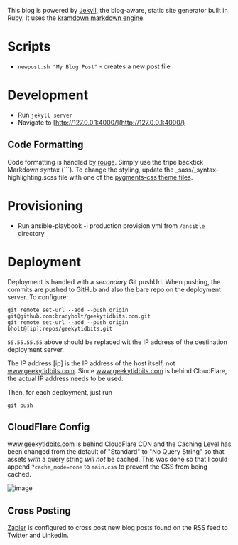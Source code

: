 This blog is powered by [Jekyll](http://jekyllrb.com/), the blog-aware, static site generator built in Ruby. It uses the [kramdown markdown engine](http://kramdown.gettalong.org/quickref.html).

# Scripts

* `newpost.sh "My Blog Post"` - creates a new post file

# Development

* Run `jekyll server`
* Navigate to [http://127.0.0.1:4000/](http://127.0.0.1:4000/)

## Code Formatting

Code formatting is handled by [rouge](https://github.com/jneen/rouge). Simply use the tripe backtick Markdown syntax (```). To change the styling, update the \_sass/\_syntax-highlighting.scss file with one of the [pygments-css theme files](https://github.com/richleland/pygments-css).

# Provisioning

* Run ansible-playbook -i production provision.yml from `/ansible` directory

# Deployment

Deployment is handled with a _secondary_ Git pushUrl. When pushing, the commits are pushed to GitHub and also the bare repo on the deployment server. To configure:

```
git remote set-url --add --push origin git@github.com:bradyholt/geekytidbits.com.git
git remote set-url --add --push origin bholt@[ip]:repos/geekytidbits.git
```

`55.55.55.55` above should be replaced wit the IP address of the destination deployment server.

The IP address [ip] is the IP address of the host itself, not www.geekytidbits.com. Since www.geekytidbits.com is behind CloudFlare, the actual IP address needs to be used.

Then, for each deployment, just run

```
git push
```

## CloudFlare Config

www.geekytidbits.com is behind CloudFlare CDN and the Caching Level has been changed from the default of "Standard" to "No Query String" so that assets _with_ a query string _will not_ be cached. This was done so that I could append `?cache_mode=none` to `main.css` to prevent the CSS from being cached.

![image](https://cloud.githubusercontent.com/assets/759811/21596349/a954490a-d0ff-11e6-9233-2cc31db61b1b.png)

## Cross Posting

[Zapier](https://zapier.com) is configured to cross post new blog posts found on the RSS feed to Twitter and LinkedIn.
